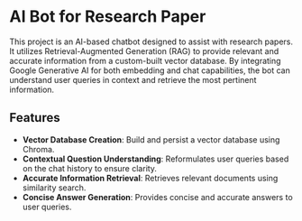 # AI Bot for Research Paper

This project is an AI-based chatbot designed to assist with research papers. It utilizes Retrieval-Augmented Generation (RAG) to provide relevant and accurate information from a custom-built vector database. By integrating Google Generative AI for both embedding and chat capabilities, the bot can understand user queries in context and retrieve the most pertinent information.

## Features

- **Vector Database Creation**: Build and persist a vector database using Chroma.
- **Contextual Question Understanding**: Reformulates user queries based on the chat history to ensure clarity.
- **Accurate Information Retrieval**: Retrieves relevant documents using similarity search.
- **Concise Answer Generation**: Provides concise and accurate answers to user queries.

